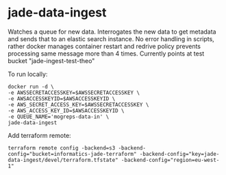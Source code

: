 # jade-data-ingest

Watches a queue for new data.
Interrogates the new data to get metadata and sends that to an elastic search instance.
No error handling in scripts, rather docker manages container restart and redrive policy prevents processing same message more than 4 times.
Currently points at test bucket "jade-ingest-test-theo"

To run locally:
```
docker run -d \
-e AWSSECRETACCESSKEY=$AWSSECRETACCESSKEY \
-e AWSACCESSKEYID=$AWSACCESSKEYID \
-e AWS_SECRET_ACCESS_KEY=$AWSSECRETACCESSKEY \
-e AWS_ACCESS_KEY_ID=$AWSACCESSKEYID \
-e QUEUE_NAME='mogreps-data-in' \
jade-data-ingest
```

Add terraform remote:

```
terraform remote config -backend=s3 -backend-config="bucket=informatics-jade-terraform" -backend-config="key=jade-data-ingest/devel/terraform.tfstate" -backend-config="region=eu-west-1"
```
